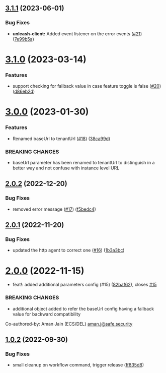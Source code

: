 ## [3.1.1](https://github.com/Safe-Security/unleash-client/compare/v3.1.0...v3.1.1) (2023-06-01)


### Bug Fixes

* **unleash-client:** Added event listener on the error events ([#21](https://github.com/Safe-Security/unleash-client/issues/21)) ([7e99b5a](https://github.com/Safe-Security/unleash-client/commit/7e99b5a4c870f46127cb46fe55ac6faeaeb01517))

# [3.1.0](https://github.com/Safe-Security/unleash-client/compare/v3.0.0...v3.1.0) (2023-03-14)


### Features

* support checking for fallback value in case feature toggle is false ([#20](https://github.com/Safe-Security/unleash-client/issues/20)) ([d86eb2d](https://github.com/Safe-Security/unleash-client/commit/d86eb2db35a4515ba5f001bd5c6f1298a90fbea3))

# [3.0.0](https://github.com/Safe-Security/unleash-client/compare/v2.0.2...v3.0.0) (2023-01-30)


### Features

* Renamed baseUrl to tenantUrl ([#18](https://github.com/Safe-Security/unleash-client/issues/18)) ([38ca99d](https://github.com/Safe-Security/unleash-client/commit/38ca99dc8f7cc1a93b9d108e35aa7c2e27821ca8))


### BREAKING CHANGES

* baseUrl parameter has been renamed to tenantUrl to distinguish in a better way and not confuse with instance level URL

## [2.0.2](https://github.com/Safe-Security/unleash-client/compare/v2.0.1...v2.0.2) (2022-12-20)


### Bug Fixes

* removed error message ([#17](https://github.com/Safe-Security/unleash-client/issues/17)) ([f5bedc4](https://github.com/Safe-Security/unleash-client/commit/f5bedc425639fa14e6859aa637b96aae46cb7324))

## [2.0.1](https://github.com/Safe-Security/unleash-client/compare/v2.0.0...v2.0.1) (2022-11-20)


### Bug Fixes

* updated the http agent to correct one ([#16](https://github.com/Safe-Security/unleash-client/issues/16)) ([1b3a3bc](https://github.com/Safe-Security/unleash-client/commit/1b3a3bc40c92c8e9e75382a7e690cfa791a08f20))

# [2.0.0](https://github.com/Safe-Security/unleash-client/compare/v1.0.2...v2.0.0) (2022-11-15)


* feat!: added additional parameters config (#15) ([82baf62](https://github.com/Safe-Security/unleash-client/commit/82baf62990611de3351c614fd8d17319224d6787)), closes [#15](https://github.com/Safe-Security/unleash-client/issues/15)


### BREAKING CHANGES

* additional object added to refer the baseUrl config having a fallback value for backward compatibility

Co-authored-by: Aman Jain (ECS/DEL) <aman.j@safe.security>

## [1.0.2](https://github.com/Safe-Security/unleash-client/compare/v1.0.1...v1.0.2) (2022-09-30)


### Bug Fixes

* small cleanup on workflow command, trigger release ([ff835d8](https://github.com/Safe-Security/unleash-client/commit/ff835d8a573a9de5b2b5e2031e7fd2fdf9fc7134))
